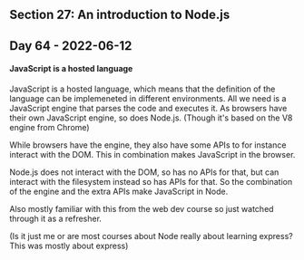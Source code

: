 ## Section 27: An introduction to Node.js

## Day 64 - 2022-06-12

#### <b>JavaScript is a hosted language</b>

JavaScript is a hosted language, which means that the definition of the language can be implemeneted in different environments. All we need is a JavaScript engine that parses the code and executes it. As browsers have their own JavaScript engine, so does Node.js. (Though it's based on the V8 engine from Chrome)

While browsers have the engine, they also have some APIs to for instance interact with the DOM. This in combination makes JavaScript in the browser.

Node.js does not interact with the DOM, so has no APIs for that, but can interact with the filesystem instead so has APIs for that. So the combination of the engine and the extra APIs make JavaScript in Node.

Also mostly familiar with this from the web dev course so just watched through it as a refresher.

(Is it just me or are most courses about Node really about learning express? This was mostly about express)
